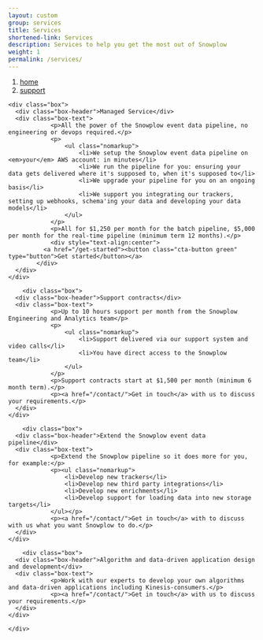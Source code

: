 ```yaml
---
layout: custom
group: services
title: Services
shortened-link: Services
description: Services to help you get the most out of Snowplow
weight: 1
permalink: /services/
---
```


<div class="breadcrumb">
  <div class="container">
    <nav>
      <ol class="cd-breadcrumb">
        <li><a href="/">home</a></li>
        <li><a href="{{ page.url }}">support</a></li>
      </ol>
    </nav>
  </div>
</div>

<div class="wrapper">
  <div class="container">

    <div class="box">
      <div class="box-header">Managed Service</div>
      <div class="box-text">
				<p>All the power of the Snowplow event data pipeline, no engineering or devops required.</p>
				<p>
					<ul class="nomarkup">
						<li>We setup the Snowplow event data pipeline on <em>your</em> AWS account: in minutes</li>
						<li>We run the pipeline for you: ensuring your data gets delivered where it's supposed to, when it's supposed to</li>
						<li>We upgrade your pipeline for you on an ongoing basis</li>
						<li>We support you integrating our trackers, setting up webhooks, schema'ing your data and developing your data models</li>
					</ul>
				</p>
				<p>All for $1,250 per month for the batch pipeline, $5,000 per month for the real-time pipeline (minimum term 12 months).</p>
				<div style="text-align:center">
		      <a href="/get-started"><button class="cta-button green" type="button">Get started</button></a>
		    </div>
      </div>
    </div>

		<div class="box">
      <div class="box-header">Support contracts</div>
      <div class="box-text">
				<p>Up to 10 hours support per month from the Snowplow Engineering and Analytics team</p>
				<p>
					<ul class="nomarkup">
						<li>Support delivered via our support system and video calls</li>
						<li>You have direct access to the Snowplow team</li>
					</ul>
				</p>
				<p>Support contracts start at $1,500 per month (minimum 6 month term).</p>
				<p><a href="/contact/">Get in touch</a> with us to discuss your requirements.</p>
      </div>
    </div>

		<div class="box">
      <div class="box-header">Extend the Snowplow event data pipeline</div>
      <div class="box-text">
				<p>Extend the Snowplow pipeline so it does more for you, for example:</p>
				<p><ul class="nomarkup">
					<li>Develop new trackers</li>
					<li>Develop new third party integrations</li>
					<li>Develop new enrichments</li>
					<li>Develop support for loading data into new storage targets</li>
				</ul></p>
				<p><a href="/contact/">Get in touch</a> with to discuss with us what you want Snowplow to do.</p>
      </div>
    </div>

		<div class="box">
      <div class="box-header">Algorithm and data-driven application design and development</div>
      <div class="box-text">
				<p>Work with our experts to develop your own algorithms and data-driven applications including Kinesis-consumers.</p>
				<p><a href="/contact/">Get in touch</a> with us to discuss your requirements.</p>
      </div>
    </div>

	</div>
</div>
